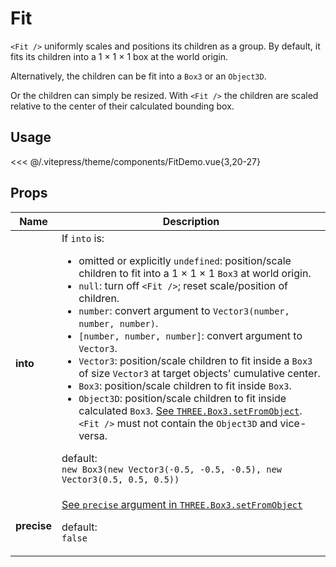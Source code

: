 # Fit

<DocsDemo>
  <FitDemo />
</DocsDemo>

`<Fit />` uniformly scales and positions its children as a group. By default, it fits its children into a 1 × 1 × 1 box at the world origin.

Alternatively, the children can be fit into a `Box3` or an `Object3D`.

Or the children can simply be resized. With `<Fit />` the children are scaled relative to the center of their calculated bounding box.

## Usage

<<< @/.vitepress/theme/components/FitDemo.vue{3,20-27}

## Props

<table><thead><tr class="row-header"><th class="col-name">Name</th><th class="col-description">Description</th></tr></thead><tbody><tr class="row-into"><td class="col-name"><strong>into</strong></td><td class="col-description">If <code>into</code> is:
<ul>
<li>omitted or explicitly <code>undefined</code>: position/scale children to fit into a 1 × 1 × 1 <code>Box3</code> at world origin.</li>
<li><code>null</code>: turn off <code>&lt;Fit /&gt;</code>; reset scale/position of children.</li>
<li><code>number</code>: convert argument to <code>Vector3(number, number, number)</code>.</li>
<li><code>[number, number, number]</code>: convert argument to <code>Vector3</code>.</li>
<li><code>Vector3</code>: position/scale children to fit inside a <code>Box3</code> of size <code>Vector3</code> at target objects' cumulative center.</li>
<li><code>Box3</code>: position/scale children to fit inside <code>Box3</code>.</li>
<li><code>Object3D</code>: position/scale children to fit inside calculated <code>Box3</code>. <a href="https://threejs.org/docs/#api/en/math/Box3.setFromObject">See <code>THREE.Box3.setFromObject</code></a>. <code>&lt;Fit /&gt;</code> must not contain the <code>Object3D</code> and vice-versa.</li>
</ul>
<p>default:<br><code>new Box3(new Vector3(-0.5, -0.5, -0.5), new Vector3(0.5, 0.5, 0.5))</code></p></td></tr><tr class="row-precise"><td class="col-name"><strong>precise</strong></td><td class="col-description"><a href="https://threejs.org/docs/index.html?q=box3#api/en/math/Box3.setFromObject">See <code>precise</code> argument in <code>THREE.Box3.setFromObject</code></a><br>
<p>default:<br><code>false</code></p></td></tr></tbody></table>
